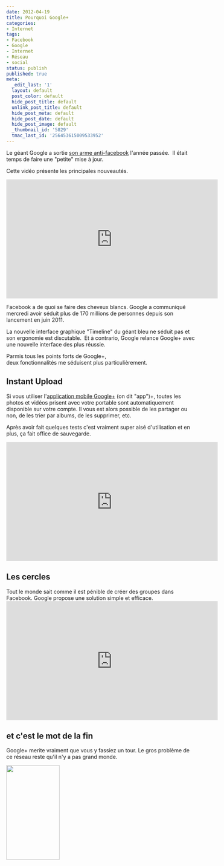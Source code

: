 ```yaml
---
date: 2012-04-19
title: Pourquoi Google+
categories:
- Internet
tags:
- Facebook
- Google
- Internet
- Réseau
- social
status: publish
published: true
meta:
  _edit_last: '1'
  layout: default
  post_color: default
  hide_post_title: default
  unlink_post_title: default
  hide_post_meta: default
  hide_post_date: default
  hide_post_image: default
  _thumbnail_id: '5829'
  tmac_last_id: '256453615009533952'
---
```

Le géant Google a sortie <a title="Google plus" href="https://plus.google.com/">son arme anti-facebook</a> l'année passée.  Il était temps de faire une "petite" mise à jour.<!--more-->

Cette vidéo présente les principales nouveautés.

<iframe src="https://www.youtube.com/embed/A3Atj57r15U" frameborder="0" width="560" height="315"></iframe>

Facebook a de quoi se faire des cheveux blancs. Google a communiqué mercredi avoir séduit plus de 170 millions de personnes depuis son lancement en juin 2011.

La nouvelle interface graphique "Timeline" du géant bleu ne séduit pas et son ergonomie est discutable.  Et à contrario, Google relance Google+ avec une nouvelle interface des plus réussie.

Parmis tous les points forts de Google+, deux fonctionnalités me séduisent plus particulièrement.
<h2>Instant Upload</h2>
Si vous utiliser l'<a title="L'application mobile de Google+" href="https://www.google.com/mobile/+/">application mobile Google+</a> (on dit "app")+, toutes les photos et vidéos prisent avec votre portable sont automatiquement disponible sur votre compte. Il vous est alors possible de les partager ou non, de les trier par albums, de les supprimer, etc.

Après avoir fait quelques tests c'est vraiment super aisé d'utilisation et en plus, ça fait office de sauvegarde.

<iframe src="https://www.youtube.com/embed/6y_xKVSRAy8" frameborder="0" width="560" height="315"></iframe>
<h2>Les cercles</h2>
Tout le monde sait comme il est pénible de créer des groupes dans Facebook. Google propose une solution simple et efficace.

<iframe src="https://www.youtube.com/embed/e-AlxC400y8" frameborder="0" width="560" height="315"></iframe>
<h2>et c'est le mot de la fin</h2>
Google+ merite vraiment que vous y fassiez un tour. Le gros problème de ce réseau reste qu'il n'y a pas grand monde.

<a href="https://dlgjp9x71cipk.cloudfront.net/2012/04/funny-facebook-fails-google-always-trying-something-different.jpg"><img class="alignnone size-medium wp-image-5827" title="funny facebook fails google always trying something different" src="https://dlgjp9x71cipk.cloudfront.net/2012/04/funny-facebook-fails-google-always-trying-something-different-141x250.jpg" alt="" width="141" height="250" /></a>
